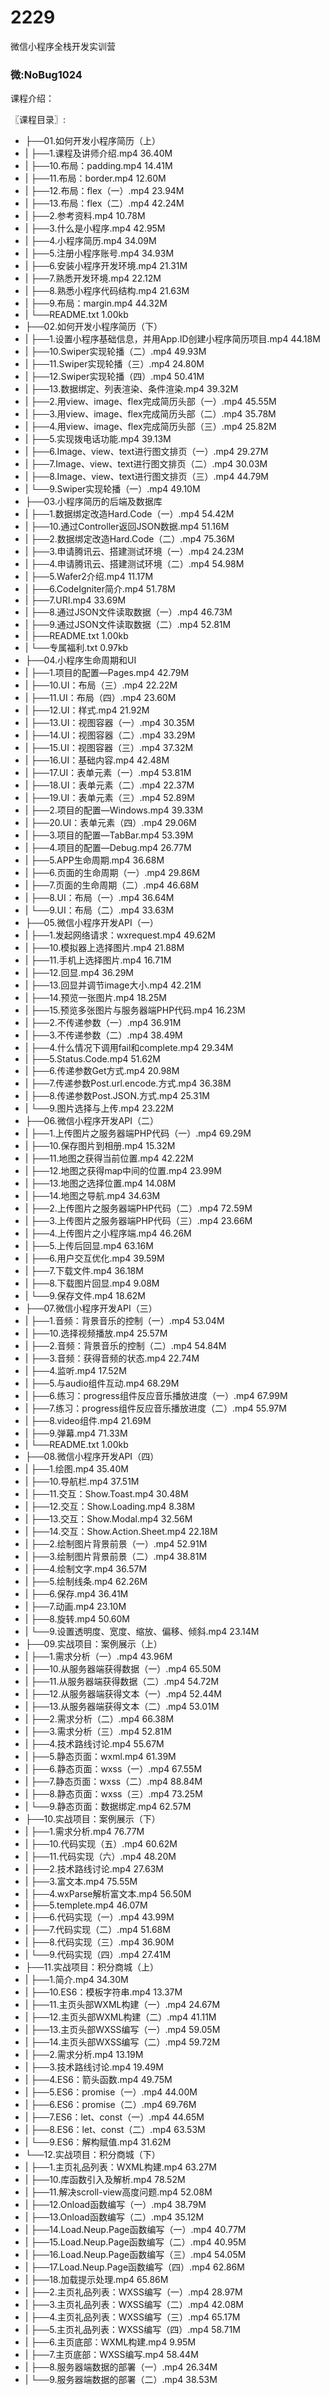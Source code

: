 # 2229
微信小程序全栈开发实训营
### 微:NoBug1024 


课程介绍：

〖课程目录〗:

- ├──01.如何开发小程序简历（上）  
- |   ├──1.课程及讲师介绍.mp4  36.40M
- |   ├──10.布局：padding.mp4  14.41M
- |   ├──11.布局：border.mp4  12.60M
- |   ├──12.布局：flex（一）.mp4  23.94M
- |   ├──13.布局：flex（二）.mp4  42.24M
- |   ├──2.参考资料.mp4  10.78M
- |   ├──3.什么是小程序.mp4  42.95M
- |   ├──4.小程序简历.mp4  34.09M
- |   ├──5.注册小程序账号.mp4  34.93M
- |   ├──6.安装小程序开发环境.mp4  21.31M
- |   ├──7.熟悉开发环境.mp4  22.12M
- |   ├──8.熟悉小程序代码结构.mp4  21.63M
- |   ├──9.布局：margin.mp4  44.32M
- |   └──README.txt  1.00kb
- ├──02.如何开发小程序简历（下）  
- |   ├──1.设置小程序基础信息，并用App.ID创建小程序简历项目.mp4  44.18M
- |   ├──10.Swiper实现轮播（二）.mp4  49.93M
- |   ├──11.Swiper实现轮播（三）.mp4  24.80M
- |   ├──12.Swiper实现轮播（四）.mp4  50.41M
- |   ├──13.数据绑定、列表渲染、条件渲染.mp4  39.32M
- |   ├──2.用view、image、flex完成简历头部（一）.mp4  45.55M
- |   ├──3.用view、image、flex完成简历头部（二）.mp4  35.78M
- |   ├──4.用view、image、flex完成简历头部（三）.mp4  25.82M
- |   ├──5.实现拨电话功能.mp4  39.13M
- |   ├──6.Image、view、text进行图文排页（一）.mp4  29.27M
- |   ├──7.Image、view、text进行图文排页（二）.mp4  30.03M
- |   ├──8.Image、view、text进行图文排页（三）.mp4  44.79M
- |   └──9.Swiper实现轮播（一）.mp4  49.10M
- ├──03.小程序简历的后端及数据库  
- |   ├──1.数据绑定改造Hard.Code（一）.mp4  54.42M
- |   ├──10.通过Controller返回JSON数据.mp4  51.16M
- |   ├──2.数据绑定改造Hard.Code（二）.mp4  75.36M
- |   ├──3.申请腾讯云、搭建测试环境（一）.mp4  24.23M
- |   ├──4.申请腾讯云、搭建测试环境（二）.mp4  54.98M
- |   ├──5.Wafer2介绍.mp4  11.17M
- |   ├──6.CodeIgniter简介.mp4  51.78M
- |   ├──7.URI.mp4  33.69M
- |   ├──8.通过JSON文件读取数据（一）.mp4  46.73M
- |   ├──9.通过JSON文件读取数据（二）.mp4  52.81M
- |   ├──README.txt  1.00kb
- |   └──专属福利.txt  0.97kb
- ├──04.小程序生命周期和UI  
- |   ├──1.项目的配置—Pages.mp4  42.79M
- |   ├──10.UI：布局（三）.mp4  22.22M
- |   ├──11.UI：布局（四）.mp4  23.60M
- |   ├──12.UI：样式.mp4  21.92M
- |   ├──13.UI：视图容器（一）.mp4  30.35M
- |   ├──14.UI：视图容器（二）.mp4  33.29M
- |   ├──15.UI：视图容器（三）.mp4  37.32M
- |   ├──16.UI：基础内容.mp4  42.48M
- |   ├──17.UI：表单元素（一）.mp4  53.81M
- |   ├──18.UI：表单元素（二）.mp4  22.37M
- |   ├──19.UI：表单元素（三）.mp4  52.89M
- |   ├──2.项目的配置—Windows.mp4  39.33M
- |   ├──20.UI：表单元素（四）.mp4  29.06M
- |   ├──3.项目的配置—TabBar.mp4  53.39M
- |   ├──4.项目的配置—Debug.mp4  26.77M
- |   ├──5.APP生命周期.mp4  36.68M
- |   ├──6.页面的生命周期（一）.mp4  29.86M
- |   ├──7.页面的生命周期（二）.mp4  46.68M
- |   ├──8.UI：布局（一）.mp4  36.64M
- |   └──9.UI：布局（二）.mp4  33.63M
- ├──05.微信小程序开发API（一）  
- |   ├──1.发起网络请求：wxrequest.mp4  49.62M
- |   ├──10.模拟器上选择图片.mp4  21.88M
- |   ├──11.手机上选择图片.mp4  16.71M
- |   ├──12.回显.mp4  36.29M
- |   ├──13.回显并调节image大小.mp4  42.21M
- |   ├──14.预览一张图片.mp4  18.25M
- |   ├──15.预览多张图片与服务器端PHP代码.mp4  16.23M
- |   ├──2.不传递参数（一）.mp4  36.91M
- |   ├──3.不传递参数（二）.mp4  38.49M
- |   ├──4.什么情况下调用fail和complete.mp4  29.34M
- |   ├──5.Status.Code.mp4  51.62M
- |   ├──6.传递参数Get方式.mp4  20.98M
- |   ├──7.传递参数Post.url.encode.方式.mp4  36.38M
- |   ├──8.传递参数Post.JSON.方式.mp4  25.31M
- |   └──9.图片选择与上传.mp4  23.22M
- ├──06.微信小程序开发API（二）  
- |   ├──1.上传图片之服务器端PHP代码（一）.mp4  69.29M
- |   ├──10.保存图片到相册.mp4  15.32M
- |   ├──11.地图之获得当前位置.mp4  42.22M
- |   ├──12.地图之获得map中间的位置.mp4  23.99M
- |   ├──13.地图之选择位置.mp4  14.08M
- |   ├──14.地图之导航.mp4  34.63M
- |   ├──2.上传图片之服务器端PHP代码（二）.mp4  72.59M
- |   ├──3.上传图片之服务器端PHP代码（三）.mp4  23.66M
- |   ├──4.上传图片之小程序端.mp4  46.26M
- |   ├──5.上传后回显.mp4  63.16M
- |   ├──6.用户交互优化.mp4  39.59M
- |   ├──7.下载文件.mp4  36.18M
- |   ├──8.下载图片回显.mp4  9.08M
- |   └──9.保存文件.mp4  18.62M
- ├──07.微信小程序开发API（三）  
- |   ├──1.音频：背景音乐的控制（一）.mp4  53.04M
- |   ├──10.选择视频播放.mp4  25.57M
- |   ├──2.音频：背景音乐的控制（二）.mp4  54.84M
- |   ├──3.音频：获得音频的状态.mp4  22.74M
- |   ├──4.监听.mp4  17.52M
- |   ├──5.与audio组件互动.mp4  68.29M
- |   ├──6.练习：progress组件反应音乐播放进度（一）.mp4  67.99M
- |   ├──7.练习：progress组件反应音乐播放进度（二）.mp4  55.97M
- |   ├──8.video组件.mp4  21.69M
- |   ├──9.弹幕.mp4  71.33M
- |   └──README.txt  1.00kb
- ├──08.微信小程序开发API（四）  
- |   ├──1.绘图.mp4  35.40M
- |   ├──10.导航栏.mp4  37.51M
- |   ├──11.交互：Show.Toast.mp4  30.48M
- |   ├──12.交互：Show.Loading.mp4  8.38M
- |   ├──13.交互：Show.Modal.mp4  32.56M
- |   ├──14.交互：Show.Action.Sheet.mp4  22.18M
- |   ├──2.绘制图片背景前景（一）.mp4  52.91M
- |   ├──3.绘制图片背景前景（二）.mp4  38.81M
- |   ├──4.绘制文字.mp4  36.57M
- |   ├──5.绘制线条.mp4  62.26M
- |   ├──6.保存.mp4  36.41M
- |   ├──7.动画.mp4  23.10M
- |   ├──8.旋转.mp4  50.60M
- |   └──9.设置透明度、宽度、缩放、偏移、倾斜.mp4  23.14M
- ├──09.实战项目：案例展示（上）  
- |   ├──1.需求分析（一）.mp4  43.96M
- |   ├──10.从服务器端获得数据（一）.mp4  65.50M
- |   ├──11.从服务器端获得数据（二）.mp4  54.72M
- |   ├──12.从服务器端获得文本（一）.mp4  52.44M
- |   ├──13.从服务器端获得文本（二）.mp4  53.01M
- |   ├──2.需求分析（二）.mp4  66.38M
- |   ├──3.需求分析（三）.mp4  52.81M
- |   ├──4.技术路线讨论.mp4  55.67M
- |   ├──5.静态页面：wxml.mp4  61.39M
- |   ├──6.静态页面：wxss（一）.mp4  67.55M
- |   ├──7.静态页面：wxss（二）.mp4  88.84M
- |   ├──8.静态页面：wxss（三）.mp4  73.25M
- |   └──9.静态页面：数据绑定.mp4  62.57M
- ├──10.实战项目：案例展示（下）  
- |   ├──1.需求分析.mp4  76.77M
- |   ├──10.代码实现（五）.mp4  60.62M
- |   ├──11.代码实现（六）.mp4  48.20M
- |   ├──2.技术路线讨论.mp4  27.63M
- |   ├──3.富文本.mp4  75.55M
- |   ├──4.wxParse解析富文本.mp4  56.50M
- |   ├──5.templete.mp4  46.07M
- |   ├──6.代码实现（一）.mp4  43.99M
- |   ├──7.代码实现（二）.mp4  51.68M
- |   ├──8.代码实现（三）.mp4  36.90M
- |   └──9.代码实现（四）.mp4  27.41M
- ├──11.实战项目：积分商城（上）  
- |   ├──1.简介.mp4  34.30M
- |   ├──10.ES6：模板字符串.mp4  13.37M
- |   ├──11.主页头部WXML构建（一）.mp4  24.67M
- |   ├──12.主页头部WXML构建（二）.mp4  41.11M
- |   ├──13.主页头部WXSS编写（一）.mp4  59.05M
- |   ├──14.主页头部WXSS编写（二）.mp4  59.72M
- |   ├──2.需求分析.mp4  13.19M
- |   ├──3.技术路线讨论.mp4  19.49M
- |   ├──4.ES6：箭头函数.mp4  49.75M
- |   ├──5.ES6：promise（一）.mp4  44.00M
- |   ├──6.ES6：promise（二）.mp4  69.76M
- |   ├──7.ES6：let、const（一）.mp4  44.65M
- |   ├──8.ES6：let、const（二）.mp4  63.53M
- |   └──9.ES6：解构赋值.mp4  31.62M
- └──12.实战项目：积分商城（下）  
- |   ├──1.主页礼品列表：WXML构建.mp4  63.27M
- |   ├──10.库函数引入及解析.mp4  78.52M
- |   ├──11.解决scroll-view高度问题.mp4  52.08M
- |   ├──12.Onload函数编写（一）.mp4  38.79M
- |   ├──13.Onload函数编写（二）.mp4  35.12M
- |   ├──14.Load.Neup.Page函数编写（一）.mp4  40.77M
- |   ├──15.Load.Neup.Page函数编写（二）.mp4  40.95M
- |   ├──16.Load.Neup.Page函数编写（三）.mp4  54.05M
- |   ├──17.Load.Neup.Page函数编写（四）.mp4  62.86M
- |   ├──18.加载提示处理.mp4  65.86M
- |   ├──2.主页礼品列表：WXSS编写（一）.mp4  28.97M
- |   ├──3.主页礼品列表：WXSS编写（二）.mp4  42.08M
- |   ├──4.主页礼品列表：WXSS编写（三）.mp4  65.17M
- |   ├──5.主页礼品列表：WXSS编写（四）.mp4  58.71M
- |   ├──6.主页底部：WXML构建.mp4  9.95M
- |   ├──7.主页底部：WXSS编写.mp4  58.44M
- |   ├──8.服务器端数据的部署（一）.mp4  26.34M
- |   └──9.服务器端数据的部署（二）.mp4  38.53M
